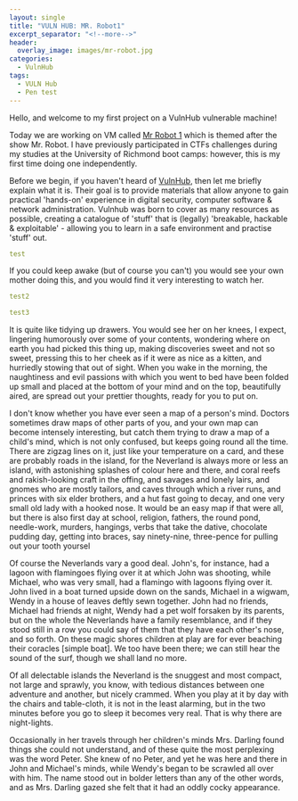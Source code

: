 ```yaml
---
layout: single
title: "VULN HUB: MR. Robot1"
excerpt_separator: "<!--more-->"
header:
  overlay_image: images/mr-robot.jpg
categories:
  - VulnHub
tags:
  - VULN Hub
  - Pen test
---
```

<!--more-->

Hello, and welcome to my first project on a VulnHub vulnerable machine!

Today we are working on VM called [Mr Robot 1](https://www.vulnhub.com/entry/mr-robot-1,151/) which is themed after the show Mr. Robot. I have previously participated in CTFs challenges during my studies at the University of Richmond boot camps: however, this is my first time doing one independently.

Before we begin, if you haven't heard of [VulnHub](https://www.vulnhub.com/about/), then let me briefly explain what it is. Their goal is to provide materials that allow anyone to gain practical 'hands-on' experience in digital security, computer software & network administration. Vulnhub was born to cover as many resources as possible, creating a catalogue of 'stuff' that is (legally) 'breakable, hackable & exploitable' - allowing you to learn in a safe environment and practise 'stuff' out.

<!--more-->

```yaml
test
```

If you could keep awake (but of course you can't) you would see your own mother doing this, and you would find it very interesting to watch her. 



```yaml
test2
```

```yaml
test3
```

It is quite like tidying up drawers. You would see her on her knees, I expect, lingering humorously over some of your contents, wondering where on earth you had picked this thing up, making discoveries sweet and not so sweet, pressing this to her cheek as if it were as nice as a kitten, and hurriedly stowing that out of sight. When you wake in the morning, the naughtiness and evil passions with which you went to bed have been folded up small and placed at the bottom of your mind and on the top, beautifully aired, are spread out your prettier thoughts, ready for you to put on.

I don't know whether you have ever seen a map of a person's mind. Doctors sometimes draw maps of other parts of you, and your own map can become intensely interesting, but catch them trying to draw a map of a child's mind, which is not only confused, but keeps going round all the time. There are zigzag lines on it, just like your temperature on a card, and these are probably roads in the island, for the Neverland is always more or less an island, with astonishing splashes of colour here and there, and coral reefs and rakish-looking craft in the offing, and savages and lonely lairs, and gnomes who are mostly tailors, and caves through which a river runs, and princes with six elder brothers, and a hut fast going to decay, and one very small old lady with a hooked nose. It would be an easy map if that were all, but there is also first day at school, religion, fathers, the round pond, needle-work, murders, hangings, verbs that take the dative, chocolate pudding day, getting into braces, say ninety-nine, three-pence for pulling out your tooth yoursel

Of course the Neverlands vary a good deal. John's, for instance, had a lagoon with flamingoes flying over it at which John was shooting, while Michael, who was very small, had a flamingo with lagoons flying over it. John lived in a boat turned upside down on the sands, Michael in a wigwam, Wendy in a house of leaves deftly sewn together. John had no friends, Michael had friends at night, Wendy had a pet wolf forsaken by its parents, but on the whole the Neverlands have a family resemblance, and if they stood still in a row you could say of them that they have each other's nose, and so forth. On these magic shores children at play are for ever beaching their coracles [simple boat]. We too have been there; we can still hear the sound of the surf, though we shall land no more.

Of all delectable islands the Neverland is the snuggest and most compact, not large and sprawly, you know, with tedious distances between one adventure and another, but nicely crammed. When you play at it by day with the chairs and table-cloth, it is not in the least alarming, but in the two minutes before you go to sleep it becomes very real. That is why there are night-lights.

Occasionally in her travels through her children's minds Mrs. Darling found things she could not understand, and of these quite the most perplexing was the word Peter. She knew of no Peter, and yet he was here and there in John and Michael's minds, while Wendy's began to be scrawled all over with him. The name stood out in bolder letters than any of the other words, and as Mrs. Darling gazed she felt that it had an oddly cocky appearance.